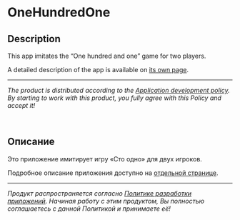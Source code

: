 # OneHundredOne

## Description

This app imitates the “One hundred and one” game for two players.

A detailed description of the app is available on [its own page](https://adslbarxatov.github.io/OneHundredOne).

---

*The product is distributed according to the [Application development policy](https://adslbarxatov.github.io/ADP).
By starting to work with this product, you fully agree with this Policy and accept it!*

&nbsp;



## Описание

Это приложение имитирует игру «Сто одно» для двух игроков.

Подробное описание приложения доступно на [отдельной странице](https://adslbarxatov.github.io/OneHundredOne/ru).

---

*Продукт распространяется согласно [Политике разработки приложений](https://adslbarxatov.github.io/ADP/ru).
Начиная работу с этим продуктом, Вы полностью соглашаетесь с данной Политикой и принимаете её!*
